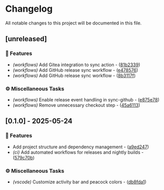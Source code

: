 # Changelog

All notable changes to this project will be documented in this file.

## [unreleased]

### 🚀 Features

- *(workflows)* Add Gitea integration to sync action - ([81b2339](https://git.0xmax42.io/maxp/ait/commit/81b2339ea6d67a73dd62fb67b41db60388750610))
- *(workflows)* Add GitHub release sync workflow - ([e478576](https://git.0xmax42.io/maxp/ait/commit/e4785769eac1dae3945a388dd745fa43555ea4da))
- *(workflows)* Add GitHub release sync workflow - ([8b3117f](https://git.0xmax42.io/maxp/ait/commit/8b3117fdca5c9cd20cfb9ac3cfe0b0f1ee5f9656))

### ⚙️ Miscellaneous Tasks

- *(workflows)* Enable release event handling in sync-github - ([e875e78](https://git.0xmax42.io/maxp/ait/commit/e875e781a73349e6ac7092e3c599bdfb2526e08e))
- *(workflows)* Remove unnecessary checkout step - ([45a6113](https://git.0xmax42.io/maxp/ait/commit/45a61134d6f8112c710fa1acdfb8c6205da287b4))

## [0.1.0] - 2025-05-24

### 🚀 Features

- Add project structure and dependency management - ([a9ed247](https://git.0xmax42.io/maxp/ait/commit/a9ed247cb486cfc22779da9d6ab2db15f25dc1e6))
- *(ci)* Add automated workflows for releases and nightly builds - ([579c70b](https://git.0xmax42.io/maxp/ait/commit/579c70b784d551426e841253a6d1de4cc53d65bd))

### ⚙️ Miscellaneous Tasks

- *(vscode)* Customize activity bar and peacock colors - ([db8fda1](https://git.0xmax42.io/maxp/ait/commit/db8fda15df7b6a08dbd8eb4167e9b4862712392e))


